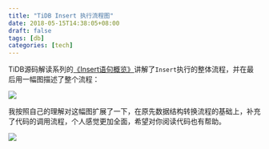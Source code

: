 ```yaml
---
title: "TiDB Insert 执行流程图"
date: 2018-05-15T14:38:05+08:00
draft: false
tags: [db]
categories: [tech]
---
```


TiDB源码解读系列的[《Insert语句概览》](https://pingcap.com/blog-cn/tidb-source-code-reading-4/)讲解了`Insert`执行的整体流程，并在最后用一幅图描述了整个流程：

![](https://cdn.mazhen.tech//images/202207011439770.png)

我按照自己的理解对这幅图扩展了一下，在原先数据结构转换流程的基础上，补充了代码的调用流程，个人感觉更加全面，希望对你阅读代码也有帮助。

![](https://cdn.mazhen.tech//images/202207011439951.png)

